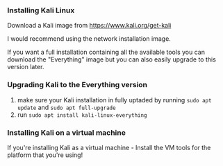 


### Installing Kali Linux

Download a Kali image from https://www.kali.org/get-kali

I would recommend using the network installation image.

If you want a full installation containing all the available tools you can download the "Everything" image but you can also easily upgrade to this version later.

### Upgrading Kali to the Everything version

1. make sure your Kali installation in fully uptaded by running `sudo apt update` and `sudo apt full-upgrade`
2. run `sudo apt install kali-linux-everything`


### Installing Kali on a virtual machine

If you're installing Kali as a virtual machine - Install the VM tools for the platform that you're using!


